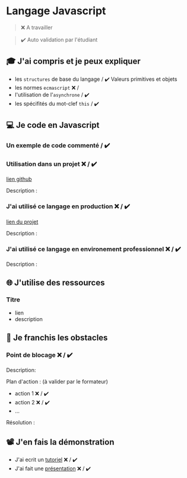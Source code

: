 # Langage Javascript

> ❌ A travailler

> ✔️ Auto validation par l'étudiant

## 🎓 J'ai compris et je peux expliquer

- les `structures` de base du langage  / ✔️
Valeurs primitives et objets
- les normes `ecmascript` ❌ / 
- l'utilisation de l'`asynchrone`  / ✔️
- les spécifités du mot-clef `this`  / ✔️

## 💻 Je code en Javascript

### Un exemple de code commenté  / ✔️

<!-- ```javascript
(e) => mc2;
``` -->

### Utilisation dans un projet ❌ / ✔️

[lien github](...)
<!-- https://github.com/Anthony-LABADIE/checkpoint-4 -->
Description :

### J'ai utilisé ce langage en production ❌ / ✔️

[lien du projet](...)
<!-- https://drink-r.netlify.app/ -->
Description :

### J'ai utilisé ce langage en environement professionnel ❌ / ✔️

Description :
<!-- //bientot -->

## 🌐 J'utilise des ressources

### Titre

- lien
- description

## 🚧 Je franchis les obstacles

### Point de blocage ❌ / ✔️

Description:

Plan d'action : (à valider par le formateur)

- action 1 ❌ / ✔️
- action 2 ❌ / ✔️
- ...

Résolution :

## 📽️ J'en fais la démonstration

- J'ai ecrit un [tutoriel](...) ❌ / ✔️
- J'ai fait une [présentation](...) ❌ / ✔️

